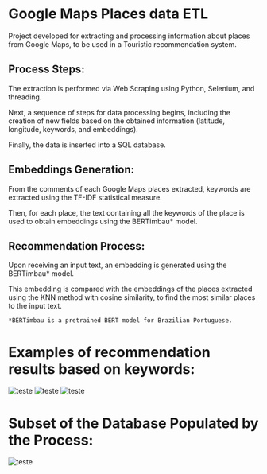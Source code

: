 # Google Maps Places data ETL

Project developed for extracting and processing information about places from Google Maps, to be used in a Touristic recommendation system.

## Process Steps:
The extraction is performed via Web Scraping using Python, Selenium, and threading.

Next, a sequence of steps for data processing begins, including the creation of new fields based on the obtained information (latitude, longitude, keywords, and embeddings).

Finally, the data is inserted into a SQL database.

## Embeddings Generation:
From the comments of each Google Maps places extracted, keywords are extracted using the TF-IDF statistical measure.

Then, for each place, the text containing all the keywords of the place is used to obtain embeddings using the BERTimbau* model.

## Recommendation Process:
Upon receiving an input text, an embedding is generated using the BERTimbau* model.

This embedding is compared with the embeddings of the places extracted using the KNN method with cosine similarity, to find the most similar places to the input text.


``` *BERTimbau is a pretrained BERT model for Brazilian Portuguese. ```

# Examples of recommendation results based on keywords:
![teste](https://i.imgur.com/LtcgeLe.png) ![teste](https://i.imgur.com/opKr1My.png) ![teste](https://i.imgur.com/u2iTjcq.png)

# Subset of the Database Populated by the Process:
![teste](https://i.imgur.com/IcwgRyG.png)
